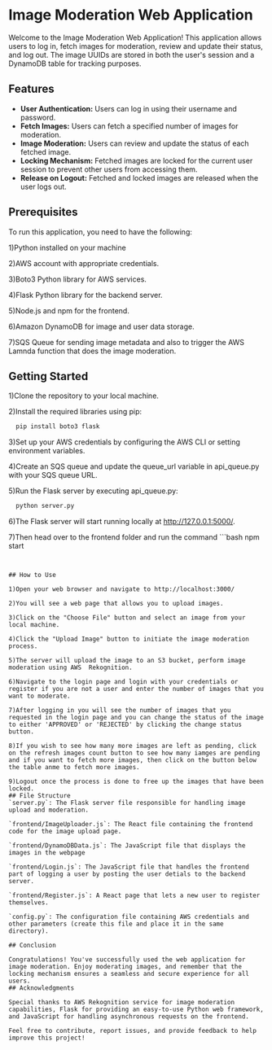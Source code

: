 
# Image Moderation Web Application

Welcome to the Image Moderation Web Application! This application allows users to log in, fetch images for moderation, review and update their status, and log out. The image UUIDs are stored in both the user's session and a DynamoDB table for tracking purposes.
## Features
- **User Authentication:** Users can log in using their username and password.
- **Fetch Images:** Users can fetch a specified number of images for moderation.
- **Image Moderation:** Users can review and update the status of each fetched image.
- **Locking Mechanism:** Fetched images are locked for the current user session to prevent other users from accessing them.
- **Release on Logout:** Fetched and locked images are released when the user logs out.
## Prerequisites

 To run this application, you need to have the following:

1)Python installed on your machine        

2)AWS account with appropriate credentials.   

3)Boto3 Python library for AWS services.   

4)Flask Python library for the backend server.

5)Node.js and npm for the frontend.

6)Amazon DynamoDB for image and user data storage.

7)SQS Queue for sending image metadata and also to trigger the AWS Lamnda function that does the image moderation. 


## Getting Started

1)Clone the repository to your local machine.

2)Install the required libraries using pip:

```bash
  pip install boto3 flask
```

3)Set up your AWS credentials by configuring the AWS CLI or setting environment variables.

4)Create an SQS queue and update the queue_url variable in api_queue.py with your SQS   queue URL.

5)Run the Flask server by executing api_queue.py:
```bash
  python server.py
```

6)The Flask server will start running locally at http://127.0.0.1:5000/.

7)Then head over to the frontend folder and run the command ```bash
  npm start
```and this will take you to the webpage where you can upload multiple files and go ahead to the cutomer_service webpage after loggin into your account.


## How to Use

1)Open your web browser and navigate to http://localhost:3000/

2)You will see a web page that allows you to upload images.

3)Click on the "Choose File" button and select an image from your local machine.

4)Click the "Upload Image" button to initiate the image moderation process.

5)The server will upload the image to an S3 bucket, perform image moderation using AWS  Rekognition.

6)Navigate to the login page and login with your credentials or register if you are not a user and enter the number of images that you want to moderate.

7)After logging in you will see the number of images that you requested in the login page and you can change the status of the image to either 'APPROVED' or 'REJECTED' by clicking the change status button.

8)If you wish to see how many more images are left as pending, click on the refresh images count button to see how many iamges are pending and if you want to fetch more images, then click on the button below the table anme to fetch more images.

9)Logout once the process is done to free up the images that have been locked.
## File Structure
`server.py`: The Flask server file responsible for handling image upload and moderation.   

`frontend/ImageUploader.js`: The React file containing the frontend code for the image upload page.   

`frontend/DynamoDBData.js`: The JavaScript file that displays the images in the webpage

`frontend/Login.js`: The JavaScript file that handles the frontend part of logging a user by posting the user detials to the backend server.

`frontend/Register.js`: A React page that lets a new user to register themselves.

`config.py`: The configuration file containing AWS credentials and other parameters (create this file and place it in the same directory).

## Conclusion

Congratulations! You've successfully used the web application for image moderation. Enjoy moderating images, and remember that the locking mechanism ensures a seamless and secure experience for all users.
## Acknowledgments

Special thanks to AWS Rekognition service for image moderation capabilities, Flask for providing an easy-to-use Python web framework, and JavaScript for handling asynchronous requests on the frontend.

Feel free to contribute, report issues, and provide feedback to help improve this project!
